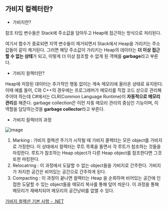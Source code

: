 ## 가비지 컬렉터란?

- 가비지란?

참조 타입 변수들은 Stack에 주소값을 담아두고 Heap에 접근하는 방식으로 처리된다.

여기서 함수가 종료되면 지역 변수들이 제거되면서 Stack에서 Heap을 가리키는 주소값들이 같이 제거된다. 그러면 해당 주소값이 가리키는 Heap의 데이터는 **더 이상 접근할 수 없는 상태**가 되고, 이렇게 더 이상 참조할 수 없게 된 객체를 **garbage**라고 부른다.

- 가비지 컬렉터란?

Heap에 저장된 데이터는 추가적인 행동 없이는 계속 메모리에 올라온 상태로 유지된다. 이때 예를 들어, C와 C++의 경우에는 프로그래머가 메모리를 직접 코드 상으로 관리해주어야 하는데 C#에서는 CLR(Common Language Runtime)이 **자동적으로 메모리 관리**를 해준다. garbage collection은 이런 자동 메모리 관리의 중심인 기능이며, 이 역할을 담당하는것을 **garbage collector**라고 부른다.

- 가비지 컬렉터의 과정

![image](https://github.com/Glaz8212/training-task/blob/main/240722/240722-OOP/process.png)

1. Marking 
: 가비지 컬렉션 주기가 시작될 때 가비지 콜렉터는 모든 object를 가비지로 가정한다.
이 상태에서 컬렉터는 루트 목록을 돌면서 각 루트가 참조하는 것들을 마킹한다.
루트가 참조하는 Heap object가 다른 Heap object를 참조한다면 그것또한 마킹한다.
2. Relocatring 
: 이 과정에서 도달할 수 없는 object들을 가비지로 간주한다.
가비지가 차지한 공간은 비어있는 공간으로 간주하게 된다.
3. Compacting 
: 이 과정이 끝나면 컬렉터는 Heap 을 순회하며 비어있는 공간에 인접한 도달할 수 있는 object들을 메모리 복사를 통해 덮어 씌운다. 이 과정을 통해 메모리가 재배치되어 메모리의 공간낭비를 없앨 수 있다.

[가비지 컬렉션 기본 사항 - .NET](https://learn.microsoft.com/ko-kr/dotnet/standard/garbage-collection/fundamentals)